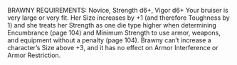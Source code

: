 BRAWNY
REQUIREMENTS: Novice, Strength d6+, Vigor d6+
Your bruiser is very large or very fit. Her Size increases by +1 (and therefore Toughness by 1) and she treats her Strength as one die type higher when determining Encumbrance (page 104) and Minimum Strength to use armor, weapons, and equipment without a penalty (page 104).
Brawny can’t increase a character’s Size above +3, and it has no effect on Armor Interference or Armor Restriction.